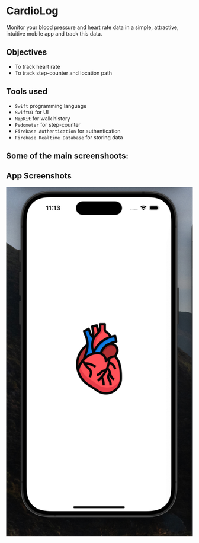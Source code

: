 # CardioLog

Monitor your blood pressure and heart rate data in a simple, attractive, intuitive mobile app and track this data.

## Objectives
- To track heart rate
- To track step-counter and location path

## Tools used
- `Swift` programming language
- `SwiftUI` for UI
- `MapKit` for walk history
- `Pedometer` for step-counter
- `Firebase Authentication` for authentication
- `Firebase Realtime Database` for storing data

## Some of the main screenshoots:

## App Screenshots
<a href="https://raw.githubusercontent.com/abusaeed2433/CardioLog-IOS/main/ScreenShots/1_splash_screen.png">
<img src="https://raw.githubusercontent.com/abusaeed2433/CardioLog-IOS/master/ScreenShots/1_splash_screen.png" />
</a>

